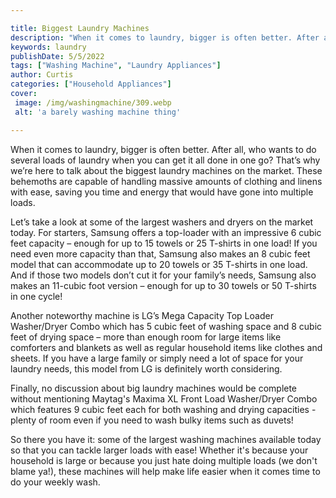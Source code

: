 ```yaml
---

title: Biggest Laundry Machines
description: "When it comes to laundry, bigger is often better. After all, who wants to do several loads of laundry when you can get it all done...learn about it in this post"
keywords: laundry
publishDate: 5/5/2022
tags: ["Washing Machine", "Laundry Appliances"]
author: Curtis
categories: ["Household Appliances"]
cover: 
 image: /img/washingmachine/309.webp
 alt: 'a barely washing machine thing'

---
```


When it comes to laundry, bigger is often better. After all, who wants to do several loads of laundry when you can get it all done in one go? That’s why we’re here to talk about the biggest laundry machines on the market. These behemoths are capable of handling massive amounts of clothing and linens with ease, saving you time and energy that would have gone into multiple loads.

Let’s take a look at some of the largest washers and dryers on the market today. For starters, Samsung offers a top-loader with an impressive 6 cubic feet capacity – enough for up to 15 towels or 25 T-shirts in one load! If you need even more capacity than that, Samsung also makes an 8 cubic feet model that can accommodate up to 20 towels or 35 T-shirts in one load. And if those two models don’t cut it for your family’s needs, Samsung also makes an 11-cubic foot version – enough for up to 30 towels or 50 T-shirts in one cycle!

Another noteworthy machine is LG’s Mega Capacity Top Loader Washer/Dryer Combo which has 5 cubic feet of washing space and 8 cubic feet of drying space – more than enough room for large items like comforters and blankets as well as regular household items like clothes and sheets. If you have a large family or simply need a lot of space for your laundry needs, this model from LG is definitely worth considering. 

Finally, no discussion about big laundry machines would be complete without mentioning Maytag's Maxima XL Front Load Washer/Dryer Combo which features 9 cubic feet each for both washing and drying capacities - plenty of room even if you need to wash bulky items such as duvets! 
 
So there you have it: some of the largest washing machines available today so that you can tackle larger loads with ease! Whether it's because your household is large or because you just hate doing multiple loads (we don't blame ya!), these machines will help make life easier when it comes time to do your weekly wash.
